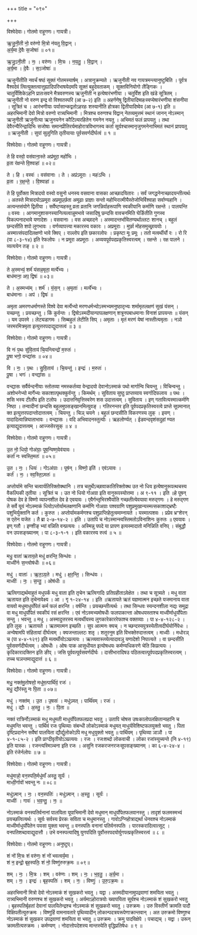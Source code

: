 +++
title = "०९०"

+++


विश्वेदेवाः। गोतमो राहूगणः। गायत्री।

ऋ॒जु॒नी॒ती नो॒ वरु॑णो मि॒त्रो न॑यतु वि॒द्वान् ।  
अ॒र्य॒मा दे॒वैः स॒जोषाः॑ ॥ ०१॥

ऋ॒जु॒ऽनी॒ती । नः॒ । वरु॑णः । मि॒त्रः । न॒य॒तु॒ । वि॒द्वान् ।  
अ॒र्य॒मा । दे॒वैः । स॒ऽजोषाः॑ ॥

ऋजुनीतीति नवर्चं षष्ठं सूक्तं गोतमस्यार्षम् । अत्रानुक्रम्यते । ऋजुनीती नव गायत्रमन्त्यानुष्टुबिति । पूर्वत्र वैश्वदेवं त्वित्युक्तत्वात्तुह्यादिपरिभाषयेदमपि सूक्तं बहुदेवताकम् । सूक्तविनियोगो लैङ्गिकः । चातुर्विंशिकेऽहनि प्रातःसवने मैत्रवरुणस्य ऋजुनीती न इत्येषारंभणीया । चतुर्विंश इति खंडे सूत्रितम् । ऋजुनीती नो वरुण इन्द्र वो विश्वतस्परि (आ ७-२) इति ॥ अहर्गणेषु द्वितीयादिष्वहःस्वप्येषारंभणीया शंसनीया । सूत्रितं च । आरंभणीयाः पर्यासान्कद्वतोऽहरहः शस्यानीति होत्रका द्वितीयादिष्वेव (आ ७-१) इति ॥अहरभिमानी देवो मित्रो वरुणो रात्र्यभिमानी । मित्रश्च वरुणश्च विद्वान् नेतव्यमुत्तमं स्थानं जानन् नोऽस्मान् ऋजुनीती ऋजुनीत्या ऋजुनयनेन कौटिल्यरहितेन गमनेन नयतु । अभिमतं फलं प्रापयतु । तथा देवैरन्यैरिन्द्रादिभिः सजोषाः समानप्रीतिरर्यमाहोरात्रविभागस्य कर्ता सूर्यश्चास्मानृजुगमनेनाभिमतं स्थानं प्रापयतु ॥ ऋजुनीती । सुपां सुलुगिति तृतीयायाः पूर्वसवर्णदीर्घत्वं ॥ १ ॥

विश्वेदेवाः। गोतमो राहूगणः। गायत्री।

ते हि वस्वो॒ वस॑वाना॒स्ते अप्र॑मूरा॒ महो॑भिः ।  
व्र॒ता र॑क्षन्ते वि॒श्वाहा॑ ॥ ०२॥

ते । हि । वस्वः॑ । वस॑वानाः । ते । अप्र॑ऽमूराः । महः॑ऽभिः ।  
व्र॒ता । र॒क्ष॒न्ते॒ । वि॒श्वाहा॑ ॥

ते हि पूर्वोक्ता मित्रादयो वस्वो वसुनो धनस्य वसवाना वासका आच्छादयितारः । सर्वं जगद्धनेनाच्छादयन्तीत्यर्थः । अतस्ते मित्रादयोऽप्रमूरा अप्रमूर्छ्छता अमूढाः प्राज्ञाः सन्तो महोभिरात्मीयैस्तेजोभिर्विश्वाहा सर्वाण्यहानि । अत्यन्तसंयोगे द्वितीया । सर्वेष्टप्यहस्तु व्रता व्रतानि जगन्निर्वाहरूपाणि स्वकीयानि कर्माणि रक्षन्ते । पालयन्ति ॥ वस्वः । आगमानुशासनस्यानित्यत्वान्नुमभावे जसादिषु छन्दसि वावचनमिति घेर्ङितीति गुणस्व विकल्पनादभावे यणादेशः । वसवानाः । वस अच्छादने । अस्मादन्तर्भावितण्यर्थाल्लटः शानच् । बहुलं छन्दसीति शपो लुगभावः । वर्णव्यापत्त्या मकारस्य वकारः । अप्रमूराः । मुर्छा मोहसमुच्छ्राययोः । अस्मात्संपदादिलक्षणो भावे क्विप् । राल्लोप इति छकारलोपः । प्रकृष्टा मूः प्रमूः । ततो मत्वर्थीर्यो रः । रो रि (पा ८-३-१४) इति रेफलोपः । न प्रमूरा अप्रमूराः । अव्ययपूर्वपदप्रकृतिस्वरत्वम् । रक्षन्ते । रक्ष पालने । व्यत्ययेन तङ् ॥ २ ॥

विश्वेदेवाः। गोतमो राहूगणः। गायत्री।

ते अ॒स्मभ्यं॒ शर्म॑ यंसन्न॒मृता॒ मर्त्ये॑भ्यः ।  
बाध॑माना॒ अप॒ द्विषः॑ ॥ ०३॥

ते । अ॒स्मभ्य॑म् । शर्म॑ । यं॒स॒न् । अ॒मृताः॑ । मर्त्ये॑भ्यः ।  
बाध॑मानाः । अप॑ । द्विषः॑ ॥

अमृता अमरणधर्माणस्ते विश्वे देवा मर्त्येभ्यो मरणधर्मभ्योऽस्मभ्यमनुष्ठातृभ्यः शर्मामृतलक्षणं सुखं यंसन् । यच्छन्तु । प्रयच्छन्तु । किं कुर्वन्तः । द्विषोऽस्मदीयान्पापलक्षणान् शत्रूनपबाधमानाः विनाशं प्रापयन्तः ॥ यंसन् । यम उपरमे । लेट्यडागमः । सिब्बहुलं लेटीति सिप् । अमृताः । मृतं मरणं येषां नास्तीत्यमृताः । नञो जरमरमित्रमृता इत्युत्तरपदाद्युदात्तत्वं ॥ ३ ॥

विश्वेदेवाः। गोतमो राहूगणः। गायत्री।

वि नः॑ प॒थः सु॑वि॒ताय॑ चि॒यन्त्विन्द्रो॑ म॒रुतः॑ ।  
पू॒षा भगो॒ वन्द्या॑सः ॥ ०४॥

वि । नः॒ । प॒थः । सु॒वि॒ताय॑ । चि॒यन्तु॑ । इन्द्रः॑ । म॒रुतः॑ ।  
पू॒षा । भगः॑ । वन्द्या॑सः ॥

वन्द्यासः सर्वैर्वन्दनीयाः स्तोतव्या नमस्कर्तव्या वेन्द्रादयो देवानोऽस्माकं पथो मार्गान्वि चियन्तु । विचिन्वन्तु । अशोभनेभ्यो मार्गेभ्यः सकाशात्पृथक्कुर्वन्तु । किमर्थम् । सुविताय सुष्ठु प्राप्तव्याय स्वर्गादिफलाय ॥ पथः । शसि भस्य टीर्लोप इति टलोपः । उदात्तनिवृत्तिस्वरेण शस उदात्तत्वम् । सुविताय । इण् गतावित्यस्मात्कर्मणि निष्ठा । तन्वादीनां छन्दसि बहुलमुपसङ्खानमित्युवङ् । गतिरनन्तर इति पूर्वपदप्रकृतिस्वरत्वे प्राप्ते सूपमानात् क्त इत्युत्तरपदान्तोदात्तत्वम् । चियन्तु । चिञ् चयने । बहुलं छन्दसीति विकरणस्य लुक् । इयण् । पादादित्वान्निघाताभावः । वन्द्यासः । वदि अभिवादनस्तुत्योः । ऋहलोर्ण्यत् । ईडवन्दवृशंसदुहां ण्यत इत्याद्युदात्तत्वम् । आज्जसेरसुक् ॥ ४ ॥

विश्वेदेवाः। गोतमो राहूगणः। गायत्री।

उ॒त नो॒ धियो॒ गोअ॑ग्राः॒ पूष॒न्विष्ण॒वेव॑यावः ।  
कर्ता॑ नः स्वस्ति॒मतः॑ ॥ ०५॥

उ॒त । नः॒ । धियः॑ । गोऽअ॑ग्राः । पूष॑न् । विष्णो॒ इति॑ । एव॑ऽयावः ।  
कर्त॑ । नः॒ । स्व॒स्ति॒ऽमतः॑ ॥

अप्तोर्यामे सन्ति चत्वार्यतिरिक्तोक्थानि । तत्र चतुर्थेऽच्छावाकातिरिक्तोक्थ उत नो धिय इत्येषानुरूपत्थचस्य वैकल्पिकी तृतीया । सूत्रितं च । उत नो धियो गोअग्रा इति वानुरूपस्योत्तमा । अ ९-११ । इति ॥हे पूषन् पोषक देव हे विष्णो व्यापनशील देव हे एवयावः । एवैर्गन्तृभिरश्वैर्याति गच्छतीत्येवयावा मरुद्गणः । हे मरुद्गण ते सर्वे यूयं नोऽस्माकं धियोऽप्तोर्यामलक्षणानि कर्माणि गोअग्राः पश्वग्राणि पशुप्रमुखान्यस्मत्सकाशाद्भ्रष्टैः पशुभिर्युक्तानि कर्त । कुरुत । अप्तोर्यामकर्मणश्च पशुप्राप्तिहेतुत्वमाम्नायते । यस्मात्पशवः । प्रप्रेव भ्रꣲशेरन् स एतेन यजेत । तै ब्रा २-७-१४-२ । इति । उतापि च नोऽस्मान्स्वस्तिमतोऽविनाशिनः कुरुतः ॥ एवयावः । इण् गतौ । इण्शीङ् भ्यां वन्निति वन्प्रत्ययः । अस्मिन्नु पपदे या प्रापण इत्यस्मादातो मनिन्निति वनिप् । संबुद्धौ वन उपसङ्ख्यानम् । पा ८-३-१-१ । इति वकारस्य रुत्वं ॥ ५ ॥

विश्वेदेवाः। गोतमो राहूगणः। गायत्री।

मधु॒ वाता॑ ऋताय॒ते मधु॑ क्षरन्ति॒ सिन्ध॑वः ।  
माध्वी॑र्नः स॒न्त्वोष॑धीः ॥ ०६॥

मधु॑ । वाताः॑ । ऋ॒त॒ऽय॒ते । मधु॑ । क्ष॒र॒न्ति॒ । सिन्ध॑वः ।  
माध्वीः॑ । नः॒ । स॒न्तु॒ । ओष॑धीः ॥

ऋत्विगाद्यर्थमाहुतं मधुपर्कं मधु वाता इति तृचेन ऋत्विगादिः प्रतिग्रहीताऽवेक्षेत । तथा च सूत्र्यते । मधु वाता ऋतायत इति तृचेनावेक्ष्य । आ । गृ १-२४-१४ । इति ॥ऋतायते ऋतं यज्ञमात्मन इच्छते यजमानाय वाता वायवो मधुमाधुर्योपेतं कर्म फलं क्षरन्ति । वर्षन्ति । प्रयच्छन्तीत्यर्थः । तथा सिन्धवः स्यन्दनशीला नद्यः समुद्रा वा मधु माधुर्योपेतं स्वकीयं रसं क्षरन्ति । एवं नोऽस्मभ्यमोषधीः फलपाकान्ता ओषधयस्ताश्च माध्वीर्माधुर्योपेताः सन्तु । भवन्तु ॥ मधु । अस्मादुत्तरस्य मत्वर्थीयस्य लुगकारेकाररेफाश्च वक्तव्याः । पा ४-४-१२८-२ । इति लुक् । ऋतायते । ऋतमात्मन इच्छति । सुप आत्मनः क्यच् । न च्छन्दस्यपुत्रस्येतीत्वदीर्घयोर्निपेधः । अन्येषामपि संहितायां दीर्घत्वम् । क्यजन्ताल्लटः शतृ । शतुरनुम इति विभक्तेरुदात्तत्वम् । माध्वीः । मधोरञ् च (पा ४-४-१२९) इति मत्वर्थीयोऽञ्प्रत्ययः । ऋत्व्यवास्त्व्येत्यादावञु यणादेशो निपात्यते । वा छन्दसीति पूर्वसवर्णदीर्घत्वम् । ओषधीः । ओषः पाक आसुधीयत इत्योषधयः कर्मण्यधिकरणे चेति किप्रत्ययः । कृदिकारादक्तिन इति ङीप् । जसि पूर्ववत्पूर्वसवर्णदीर्घः । दासीभारादिषउ पठितत्वात्पूर्वपदप्रकृतिस्वरत्वम् । तच्च घञन्तमाद्युदात्तं ॥ ६ ॥

विश्वेदेवाः। गोतमो राहूगणः। गायत्री।

मधु॒ नक्त॑मु॒तोषसो॒ मधु॑म॒त्पार्थि॑वं॒ रजः॑ ।  
मधु॒ द्यौर॑स्तु नः पि॒ता ॥ ०७॥

मधु॑ । नक्त॑म् । उ॒त । उ॒षसः॑ । मधु॑ऽमत् । पार्थि॑वम् । रजः॑ ।  
मधु॑ । द्यौः । अ॒स्तु॒ । नः॒ । पि॒ता ॥

नक्तं रात्रिर्नोऽस्माकं मधु मधुमती माधुर्योपेतफलप्रदा भवतु । उतापि चोषस उषःकालोपलक्षितान्यहानि च मधुमन्ति भवन्तु । पार्थिवं रजः पृथिव्याः संबन्धी लोकोऽस्माकं मधुमत् माधुर्यविशिष्टफलयुक्तो भवतु । पिता दृष्टिप्रदानेन सर्वेषां पालयिता द्यौर्द्युलोकोऽपि मधु मधुयुक्तो भवतु ॥ पार्थिवम् । पृथिव्या ञाञौ । पा ४-१-८५-२ । इति प्राग्दीवृतीयोऽञ्प्रत्ययः । रजः । रजःशब्दो लोकवाची । लोका रजांस्युच्यन्ते (नि ४-१९) इति यास्कः । रजन्त्यस्मिञ्चना इति रजः । असुनि रजकरजनरजःसूपसङ्ख्यानम् । का ६-४-२४-४ । इति रंजेर्नलोपः ॥ ७ ॥

विश्वेदेवाः। गोतमो राहूगणः। गायत्री।

मधु॑मान्नो॒ वन॒स्पति॒र्मधु॑माँ अस्तु॒ सूर्यः॑ ।  
माध्वी॒र्गावो॑ भवन्तु नः ॥ ०८॥

मधु॑ऽमान् । नः॒ । वन॒स्पतिः॑ । मधु॑ऽमान् । अ॒स्तु॒ । सूर्यः॑ ।  
माध्वीः॑ । गावः॑ । भ॒व॒न्तु॒ । नः॒ ॥

नोऽस्माकं वनस्पतिर्वनानां पालयिता यूपाभिमानी देवो मधुमान् माधुर्योपेतफलवानस्तु । तादृशं फलमस्मभ्यं प्रयच्छत्वित्यर्थः । सूर्यः सर्वस्य प्रेरकः सविता च मधुमानस्तु । गावोऽग्निहोत्राद्यर्था धेनवश्च नोऽस्माकं माध्वीर्माधुर्योपेतेन पयसा युक्ता भवन्तु ॥ वनस्पतिः वनानां पतिर्वनस्पतिः । पारस्करादित्वात्सुट् । वनपतिशब्दावाद्युदात्तौ । उभे वनस्पत्यादिषु युगपदिति पूर्वोत्तरपदयोर्युगपत्प्रकृतिस्वरत्वं ॥ ८ ॥

विश्वेदेवाः। गोतमो राहूगणः। अनुष्टुप्।

शं नो॑ मि॒त्रः शं वरु॑णः॒ शं नो॑ भवत्वर्य॒मा ।  
शं न॒ इन्द्रो॒ बृह॒स्पतिः॒ शं नो॒ विष्णु॑रुरुक्र॒मः ॥ ०९॥

शम् । नः॒ । मि॒त्रः । शम् । वरु॑णः । शम् । नः॒ । भ॒व॒तु॒ । अ॒र्य॒मा ।  
शम् । नः॒ । इन्द्रः॑ । बृह॒स्पतिः॑ । शम् । नः॒ । विष्णुः॑ । उ॒रु॒ऽक्र॒मः ॥

अहरभिमानी मित्रो देवो नोऽस्माकं शं सुखकरो भवतु । यद्वा । अस्मदीयानामुपद्रवाणां शमयिता भवतु । रात्र्यभिमानी वरुणश्च शं सुखकरो भवतु । अर्यमाऽहोरात्रयोः ख्यापयिता सूर्यश्च नोऽस्माकं शं सुखकरो भवतु । बृहस्पतिर्बृहतां देवानां पालयितेन्द्रश्च नोऽस्माकं शं सुखकरो भवतु । उरुक्रमः । उरु विस्तीर्णं क्रामति पादौ विक्षिपतीत्युरुक्रमः । विष्णुर्हि वामनावतारे पृथिव्यादीन् लोकान्पदत्रयरूपेणाक्रान्तवान् । अत उरुक्रमो विष्णुश्च नोऽस्माकं शं सुखकर उपद्रवाणां शमयिता वा भवतु ॥ उरुक्रमः । क्रमु पादविक्षेपे । पचाद्यच् । यद्वा । उरून् क्रामतीत्यरुक्रमः । कर्मण्यण् । नोदात्तोपदेशस्य मान्तस्येति वृद्धिप्रतिषेधः ॥ ९ ॥
